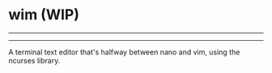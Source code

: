 # wim (WIP)
---
---

A terminal text editor that's halfway between nano and vim, using the
ncurses library.
